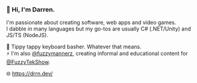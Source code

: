 ### 💬 Hi, I'm Darren.
I'm passionate about creating software, web apps and video games.  
I dabble in many languages but my go-tos are usually C# (.NET/Unity) and JS/TS (NodeJS). 

🌱 Tippy tappy keyboard basher. Whatever that means.  
⚡ I'm also [@fuzzymannerz](https://github.com/fuzzymannerz), creating informal and educational content for [@FuzzyTekShow](https://github.com/fuzzytekshow).  

🌐 https://drrn.dev/

<!--
**drrnb/drrnb** is a ✨ _special_ ✨ repository because its `README.md` (this file) appears on your GitHub profile.

Here are some ideas to get you started:

- 🔭 I’m currently working on ...
- 🌱 I’m currently learning ...
- 👯 I’m looking to collaborate on ...
- 🤔 I’m looking for help with ...
- 💬 Ask me about ...
- 📫 How to reach me: ...
- 😄 Pronouns: ...
- ⚡ Fun fact: ...
-->
